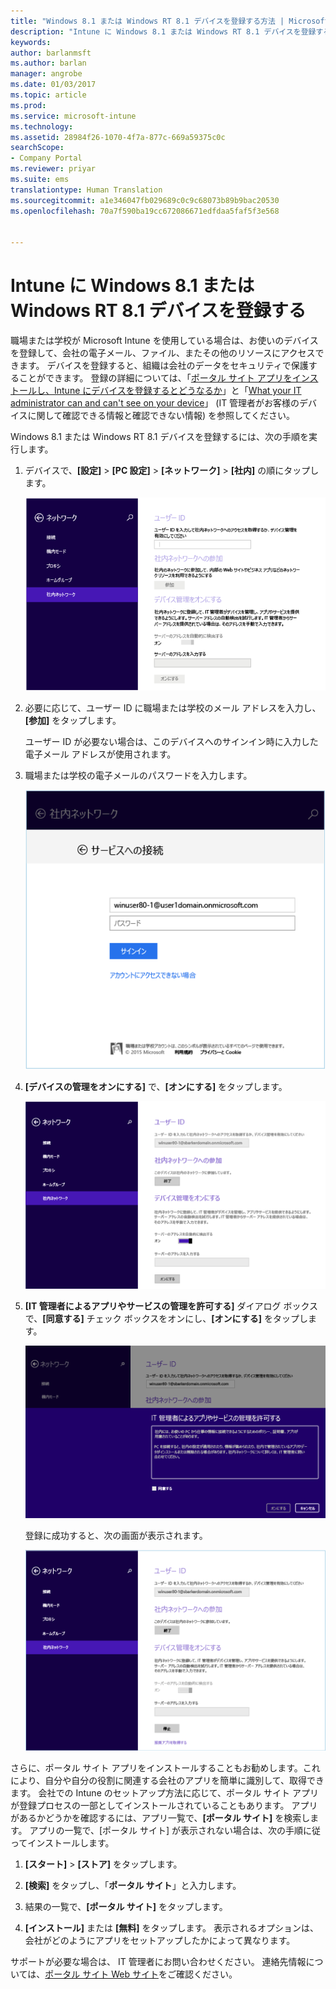 ```yaml
---
title: "Windows 8.1 または Windows RT 8.1 デバイスを登録する方法 | Microsoft Docs"
description: "Intune に Windows 8.1 または Windows RT 8.1 デバイスを登録する方法について説明します"
keywords: 
author: barlanmsft
ms.author: barlan
manager: angrobe
ms.date: 01/03/2017
ms.topic: article
ms.prod: 
ms.service: microsoft-intune
ms.technology: 
ms.assetid: 28984f26-1070-4f7a-877c-669a59375c0c
searchScope:
- Company Portal
ms.reviewer: priyar
ms.suite: ems
translationtype: Human Translation
ms.sourcegitcommit: a1e346047fb029689c0c9c68073b89b9bac20530
ms.openlocfilehash: 70a7f590ba19cc672086671edfdaa5faf5f3e568


---
```


# <a name="enroll-your-windows-81-or-windows-rt-81-device-in-intune"></a>Intune に Windows 8.1 または Windows RT 8.1 デバイスを登録する

職場または学校が Microsoft Intune を使用している場合は、お使いのデバイスを登録して、会社の電子メール、ファイル、またその他のリソースにアクセスできます。 デバイスを登録すると、組織は会社のデータをセキュリティで保護することができます。 登録の詳細については、「[ポータル サイト アプリをインストールし、Intune にデバイスを登録するとどうなるか](what-happens-if-you-install-the-company-portal-app-and-enroll-your-device-in-intune-windows.md)」と「[What your IT administrator can and can't see on your device](what-can-your-it-administrator-see-when-you-enroll-your-device-in-intune-windows.md)」 (IT 管理者がお客様のデバイスに関して確認できる情報と確認できない情報) を参照してください。


Windows 8.1 または Windows RT 8.1 デバイスを登録するには、次の手順を実行します。

1.  デバイスで、**[設定]** &gt; **[PC 設定]** &gt; **[ネットワーク]** &gt; **[社内]** の順にタップします。

    ![nav-to-workplace](./media/W81-1-workplacejoin.png)

2.  必要に応じて、ユーザー ID に職場または学校のメール アドレスを入力し、**[参加]** をタップします。

    ユーザー ID が必要ない場合は、このデバイスへのサインイン時に入力した電子メール アドレスが使用されます。

3.  職場または学校の電子メールのパスワードを入力します。

    ![type-password](./media/W81-2-workplacesettings_signin.png)

4.  **[デバイスの管理をオンにする]** で、**[オンにする]** をタップします。

    ![turn-on-device-management](./media/W81-3-dev-mgt-turn-on.png)

5.  **[IT 管理者によるアプリやサービスの管理を許可する]** ダイアログ ボックスで、**[同意する]** チェック ボックスをオンにし、**[オンにする]** をタップします。

    ![turn-on-allow-apps-services](./media/W81-4-agree-allow-apps-services.png)

    登録に成功すると、次の画面が表示されます。

    ![enrollment-complete](./media/W81-5-enrolled-done.png)

さらに、ポータル サイト アプリをインストールすることもお勧めします。これにより、自分や自分の役割に関連する会社のアプリを簡単に識別して、取得できます。 会社での Intune のセットアップ方法に応じて、ポータル サイト アプリが登録プロセスの一部としてインストールされていることもあります。 アプリがあるかどうかを確認するには、アプリ一覧で、**[ポータル サイト]** を検索します。 アプリの一覧で、[ポータル サイト] が表示されない場合は、次の手順に従ってインストールします。

1.  **[スタート]** &gt; **[ストア]** をタップします。

2.  **[検索]** をタップし、「**ポータル サイト**」と入力します。

3.  結果の一覧で、**[ポータル サイト]** をタップします。

4.  **[インストール]** または **[無料]** をタップします。 表示されるオプションは、会社がどのようにアプリをセットアップしたかによって異なります。

サポートが必要な場合は、 IT 管理者にお問い合わせください。 連絡先情報については、[ポータル サイト Web サイト](http://portal.manage.microsoft.com)をご確認ください。



<!--HONumber=Jan17_HO1-->


